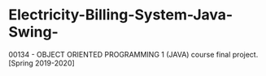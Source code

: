 # Electricity-Billing-System-Java-Swing-
00134 - OBJECT ORIENTED PROGRAMMING 1 (JAVA) course final project. [Spring 2019-2020]
